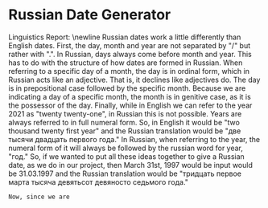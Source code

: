 # Russian Date Generator

Linguistics Report: \newline
  Russian dates work a little differently than English dates. First, the day, month and year are not separated by "/" but rather with ".". In Russian, days always come before month and year. This has to do with the structure of how dates are formed in Russian. When referring to a specific day of a month, the day is in ordinal form, which in Russian acts like an adjective. That is, it declines like adjectives do. The day is in prepositional case followed by the specific month. Because we are indicating a day of a specific month, the month is in genitive case, as it is the possessor of the day. Finally, while in English we can refer to the year 2021 as "twenty twenty-one", in Russian this is not possible. Years are always referred to in full numeral form. So, in English it would be "two thousand twenty first year" and the Russian translation would be "две тысячи двадцать первого года." In Russian, when referring to the year, the numeral form of it will always be followed by the russian word for year, "год." So, if we wanted to put all these ideas together to give a Russian date, as we do in our project, then March 31st, 1997 would be input would be 31.03.1997 and the Russian translation would be "тридцать первое марта тысяча девятьсот девяносто седьмого года."
  
    Now, since we are 
